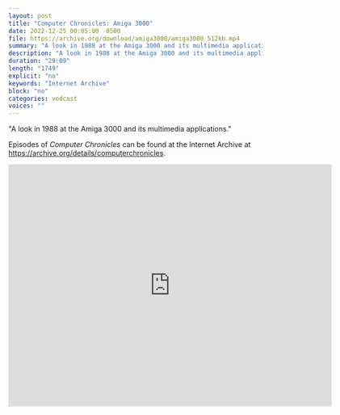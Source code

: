 ```yaml
---
layout: post
title: "Computer Chronicles: Amiga 3000"
date: 2022-12-25 00:05:00 -0500
file: https://archive.org/download/amiga3000/amiga3000_512kb.mp4
summary: "A look in 1988 at the Amiga 3000 and its multimedia applications."
description: "A look in 1988 at the Amiga 3000 and its multimedia applications." 
duration: "29:09"
length: "1749"
explicit: "no" 
keywords: "Internet Archive"
block: "no" 
categories: vodcast
voices: ""
---
```


"A look in 1988 at the Amiga 3000 and its multimedia applications."

Episodes of *Computer Chronicles* can be found at the Internet Archive at <https://archive.org/details/computerchronicles>.

<iframe src="https://archive.org/embed/amiga3000" width="640" height="480" frameborder="0" webkitallowfullscreen="true" mozallowfullscreen="true" allowfullscreen></iframe>
